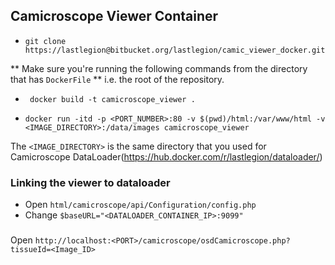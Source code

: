 ## Camicroscope Viewer Container



* `git clone https://lastlegion@bitbucket.org/lastlegion/camic_viewer_docker.git`

** Make sure you're running the following commands from the directory that has `DockerFile` ** i.e. the root of the repository.

* ` docker build -t camicroscope_viewer .`

*  ` docker run -itd -p <PORT_NUMBER>:80 -v $(pwd)/html:/var/www/html -v <IMAGE_DIRECTORY>:/data/images camicroscope_viewer `

The `<IMAGE_DIRECTORY>` is the same directory that you used for Camicroscope DataLoader(https://hub.docker.com/r/lastlegion/dataloader/)


### Linking the viewer to dataloader

* Open `html/camicroscope/api/Configuration/config.php` 
* Change `$baseURL="<DATALOADER_CONTAINER_IP>:9099"`

###
Open `http://localhost:<PORT>/camicroscope/osdCamicroscope.php?tissueId=<Image_ID>`